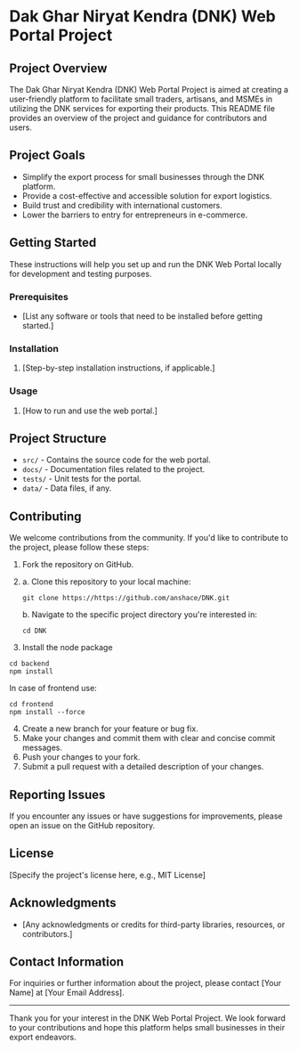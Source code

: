 # Dak Ghar Niryat Kendra (DNK) Web Portal Project

## Project Overview

The Dak Ghar Niryat Kendra (DNK) Web Portal Project is aimed at creating a user-friendly platform to facilitate small traders, artisans, and MSMEs in utilizing the DNK services for exporting their products. This README file provides an overview of the project and guidance for contributors and users.

## Project Goals

- Simplify the export process for small businesses through the DNK platform.
- Provide a cost-effective and accessible solution for export logistics.
- Build trust and credibility with international customers.
- Lower the barriers to entry for entrepreneurs in e-commerce.

## Getting Started

These instructions will help you set up and run the DNK Web Portal locally for development and testing purposes.

### Prerequisites

- [List any software or tools that need to be installed before getting started.]

### Installation

1. [Step-by-step installation instructions, if applicable.]

### Usage

1. [How to run and use the web portal.]

## Project Structure

- `src/` - Contains the source code for the web portal.
- `docs/` - Documentation files related to the project.
- `tests/` - Unit tests for the portal.
- `data/` - Data files, if any.

## Contributing

We welcome contributions from the community. If you'd like to contribute to the project, please follow these steps:

1. Fork the repository on GitHub.
2.
    a. Clone this repository to your local machine:

   ```
   git clone https://https://github.com/anshace/DNK.git
   ```

    b. Navigate to the specific project directory you're interested in:

   ```
   cd DNK
   ```
3. Install the node package 
  ```
  cd backend
  npm install
  ```
  In case of frontend use:
  ```
  cd frontend
  npm install --force
  ```
4. Create a new branch for your feature or bug fix.
6. Make your changes and commit them with clear and concise commit messages.
7. Push your changes to your fork.
8. Submit a pull request with a detailed description of your changes.

## Reporting Issues

If you encounter any issues or have suggestions for improvements, please open an issue on the GitHub repository.

## License

[Specify the project's license here, e.g., MIT License]

## Acknowledgments

- [Any acknowledgments or credits for third-party libraries, resources, or contributors.]

## Contact Information

For inquiries or further information about the project, please contact [Your Name] at [Your Email Address].

---

Thank you for your interest in the DNK Web Portal Project. We look forward to your contributions and hope this platform helps small businesses in their export endeavors.
